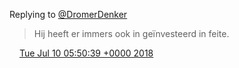 Replying to [@DromerDenker](https://twitter.com/DromerDenker/status/1016560050381443072)

> Hij heeft er immers ook in geïnvesteerd in feite\.

<img src="../../media/tweet.ico" width="12" /> [Tue Jul 10 05:50:39 +0000 2018](https://twitter.com/DromerDenker/status/1016560309153226752)